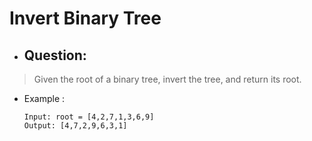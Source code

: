# Invert Binary Tree
- ## Question:
>Given the root of a binary tree, invert the tree, and return its root.


- Example :

      Input: root = [4,2,7,1,3,6,9]
      Output: [4,7,2,9,6,3,1]
